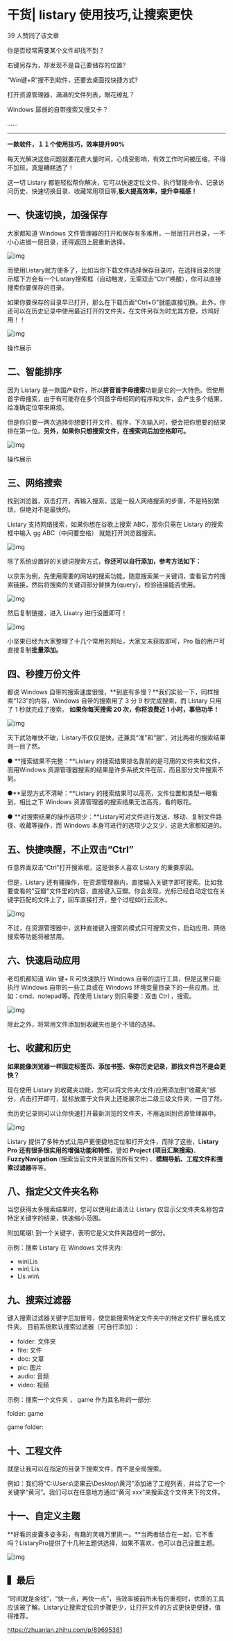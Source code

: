 

# 干货| listary 使用技巧,让搜索更快

39 人赞同了该文章

你是否经常需要某个文件却找不到？

右键另存为，却发现不是自己要储存的位置?

“Win键+R”搜不到软件，还要去桌面找快捷方式?

打开资源管理器，满满的文件列表，眼花缭乱？

Windows 孱弱的自带搜索又慢又卡？

……

------

**一款软件，１１个使用技巧，效率提升90%**

每天光解决这些问题就要花费大量时间，心情受影响，有效工作时间被压缩，不得不加班，真是糟糕透了！

这一切 Listary 都能轻松帮你解决，它可以快速定位文件、执行智能命令、记录访问历史、快速切换目录、收藏常用项目等,**极大提高效率，提升幸福感！**

## **一、快速切换，加强保存**

大家都知道 Windows 文件管理器的打开和保存有多难用，一层层打开目录，一不小心进错一层目录，还得返回上层重新选择。

![img](image-202005051047/v2-91f365fb92d088f838155f246544410d_1440w.jpg)

而使用Listary就方便多了，比如当你下载文件选择保存目录时，在选择目录的提示框下方会有一个Listary搜索框（自动触发，无需双击“Ctrl”唤醒），你可以直接搜索你要保存的目录。

如果你要保存的目录早已打开，那么在下载页面“Ctrl+G”就能直接切换。此外，你还可以在历史记录中使用最近打开的文件夹，在文件另存为时尤其方便，炒鸡好用！！

![img](image-202005051047/v2-b8d8ec2d1fff8c3044b5622b6946150d_b.jpg)

操作展示

## **二、智能排序**

因为 Listary 是一款国产软件，所以**拼音首字母搜索**功能是它的一大特色。但使用首字母搜索，由于有可能存在多个同首字母相同的程序和文件，会产生多个结果，给准确定位带来麻烦。

但是你只要一两次选择你想要打开文件、程序，下次输入时，便会把你想要的结果排在第一位。**另外，如果你只想搜索文件，在搜索词后加空格即可。**

![img](image-202005051047/v2-5cd0c11ce8c6517840f5f87475e4eabd_b.jpg)

操作展示

## **三、网络搜索**

找到浏览器，双击打开，再输入搜索，这是一般人网络搜索的步骤，不是特别繁琐，但绝对不是最快的。

Listary 支持网络搜索，如果你想在谷歌上搜索 ABC，那你只需在 Listary 的搜索框中输入 gg ABC（中间要空格） 就能打开浏览器搜索。



![img](image-202005051047/v2-dde33c92cf3de7de32068d0c85145ff6_1440w.jpg)



除了系统设置好的关键词搜索方式，**你还可以自行添加，参考方法如下：**

以京东为例，先使用需要的网站的搜索功能，随意搜索某一关键词，查看官方的搜索链接，然后将搜索的关键词部分替换为{query}，检验链接能否使用。



![img](image-202005051047/v2-1d5202b98d949ccb547747af19934283_1440w.jpg)



然后复制链接，进入 Lisatry 进行设置即可！

![img](image-202005051047/v2-e28907a6bba329c04ee21eb66843bf08_1440w.jpg)



小坚果已经为大家整理了十几个常用的网址，大家文末获取即可，Pro 版的用户可直接复制**批量添加。**



## **四、秒搜万份文件**

都说 Windows 自带的搜索速度很慢，**到底有多慢？**我们实验一下，同样搜索“123”的内容，Windows 自带的搜索用了 3 分 9 秒完成搜索，而 LIstary 只用了 1 秒就完成了搜索。
**如果你每天搜索 20 次，你将浪费近 1 小时，事倍功半！**

![img](image-202005051047/v2-39cc71e2e58f73f00d29cba09f2b9e8f_b.jpg)

天下武功唯快不破，Listary不仅仅是快，还兼具“准”和“狠”，对比两者的搜索结果则一目了然。

● **搜索结果不完整：**Listary 的搜索结果排名靠前的是可用的文件夹和文件，而用Windows 资源管理器搜索的结果是许多系统文件在前，而且部分文件搜索不到。

●**呈现方式不清晰：**Listary 的搜索结果可以高亮，文件位置和类型一眼看到，相比之下 Windows 资源管理器的搜索结果无法高亮，看的眼花。

● **对搜索结果的操作选项少：**Listary可对文件进行发送、移动、复制文件路径、收藏等操作，而 Windows 本身可进行的选项少之又少，这是大家都知道的。



## **五、快捷唤醒，不止双击“Ctrl”**

任意界面双击“Ctrl”打开搜索框，这是很多人喜欢 Listary 的重要原因。

但是，Listary 还有骚操作，在资源管理器内，直接输入关键字即可搜索。比如我要查看的"豆瓣"文件里的内容，直接键入豆瓣。你会发现，光标已经自动定位在关键字匹配的文件上了，回车直接打开，整个过程如行云流水。

![img](image-202005051047/v2-6ceca3626097df08048b7ded2f476c95_b.webp)

不过，在资源管理器中，这种直接键入搜索的模式只可搜索文件，启动应用、网络搜索等功能将被禁用。



## **六、快速启动应用**

老司机都知道 Win 键+ R 可快速执行 Ｗindows 自带的运行工具，但是这里只能执行 Ｗindows 自带的一些工具或在 Ｗindows 环境变量目录下的一些应用。比如：cmd、notepad等。而使用 Listary 则只需要：双击 Ctrl ，搜索。

![img](image-202005051047/v2-28cb158c313373716b5d6a7116f0bfd2_b.jpg)

除此之外，将常用文件添加到收藏夹也是个不错的选择。

## **七、收藏和历史**

**如果能像浏览器一样固定标签页、添加书签、保存历史记录，那找文件岂不是会更快？**

现在使用 Listary 的收藏夹功能，您可以将文件夹/文件/应用添加到“收藏夹”部分，点击打开即可，鼠标放置于文件夹上还能展示出二级三级文件夹，一目了然。

而历史记录则可以让你快速打开最新浏览的文件夹，不用返回到资源管理器中。

![img](image-202005051047/v2-56c9db5648bf3e5465eae19e68a0fe50_b.jpg)

Listary 提供了多种方式让用户更便捷地定位和打开文件，而除了这些，L**istary　Pro** **还有很多很实用的增强功能和特性**，譬如 **Project (项目汇聚搜索)**、**FuzzyNavigation** (搜索当前文件夹里面的所有文件) 、**模糊导航、工程文件和搜索过滤器**等等。



## **八、指定父文件夹名称**

当您获得太多搜索结果时，您可以使用此语法让 Listary 仅显示父文件夹名称包含特定关键字的结果，快速缩小范围。

附加尾缀\ 到一个关键字，表明它是父文件夹路径的一部分。

示例：搜索 Listary 在 Windows 文件夹内:

- win\Lis
- win\ Lis
- Lis win\

## **九、搜索过滤器**

键入搜索过滤器关键字后加冒号，使您能搜索特定文件夹中的特定文件扩展名或文件夹。
目前系统默认搜索过滤器（可自行添加）：

- folder: 文件夹
- file: 文件
- doc: 文章
- pic: 图片
- audio: 音频
- video: 视频

示例：搜索一个文件夹 ， game 作为其名称的一部分:

folder: game

game folder:



## **十、工程文件**

就是让我可以在指定的目录下搜索文件，而不是全局搜索。

例如：我们将“C:\Users\坚果云\Desktop\黄河”添加进了工程列表，并给了它一个关键字“黄河”。我们可以在任意地方通过“黄河 xxx”来搜索这个文件夹下的文件。



## **十一、自定义主题**

**好看的皮囊多姿多彩，有趣的灵魂万里挑一。**当两者结合在一起，它不香吗？ListaryPro提供了十几种主题供选择，如果不喜欢，也可以自己设置主题。

![img](image-202005051047/v2-035b248683068e8e5ee3d9ad42b4818c_1440w.jpg)

## **▍最后**

“时间就是金钱”，“快一点，再快一点”，当效率被前所未有的重视时，优质的工具应该被了解。Listary让搜索定位的步骤更少，让打开文件的方式更快更便捷，值得推荐。





https://zhuanlan.zhihu.com/p/89695381